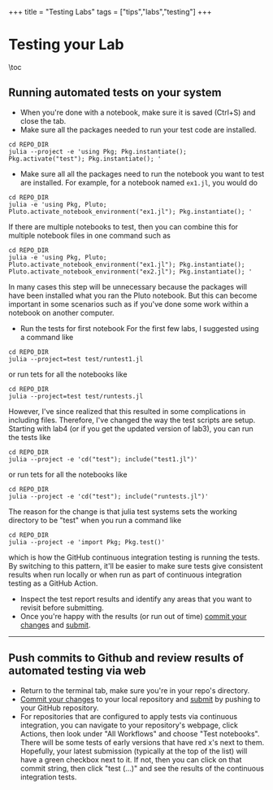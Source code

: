 +++
title = "Testing Labs"
tags = ["tips","labs","testing"]
+++

# Testing your Lab
\toc


## Running automated tests on your system
- When you're done with a notebook, make sure it is saved (Ctrl+S) and close the tab.
- Make sure all the packages needed to run your test code are installed.  
```shell
cd REPO_DIR
julia --project -e 'using Pkg; Pkg.instantiate(); Pkg.activate("test"); Pkg.instantiate(); '
```
- Make sure all all the packages need to run the notebook you want to test are installed.  For example, for a notebook named `ex1.jl`, you would do
```shell
cd REPO_DIR
julia -e 'using Pkg, Pluto; Pluto.activate_notebook_environment("ex1.jl"); Pkg.instantiate(); '
```
If there are multiple notebooks to test, then you can combine this for multiple notebook files in one command such as
```shell
cd REPO_DIR
julia -e 'using Pkg, Pluto; Pluto.activate_notebook_environment("ex1.jl"); Pkg.instantiate();   Pluto.activate_notebook_environment("ex2.jl"); Pkg.instantiate(); '
```
In many cases this step will be unnecessary because the packages will have been installed what you ran the Pluto notebook.  But this can become important in some scenarios such as if you've done some work within a notebook on another computer.
- Run the tests for first notebook
For the first few labs, I suggested using a command like
```shell
cd REPO_DIR
julia --project=test test/runtest1.jl
```
or run tets for all the notebooks like
```shell
cd REPO_DIR
julia --project=test test/runtests.jl
```
However, I've since realized that this resulted in some complications in including files.  Therefore, I've changed the way the test scripts are setup.  Starting with lab4 (or if you get the updated version of lab3), you can run the tests like
```shell
cd REPO_DIR
julia --project -e 'cd("test"); include("test1.jl")'
```
or run tets for all the notebooks like
```shell
cd REPO_DIR
julia --project -e 'cd("test"); include("runtests.jl")'
```
The reason for the change is that julia test systems sets the working directory to be "test" when you run a command like
```shell
cd REPO_DIR
julia --project -e 'import Pkg; Pkg.test()'
```
which is how the GitHub continuous integration testing is running the tests.  By switching to this pattern, it'll be easier to make sure tests give consistent results when run locally or when run as part of continuous integration testing as a GitHub Action.

- Inspect the test report results and identify any areas that you want to revisit before submitting.
- Once  you're happy with the results (or run out of time) [commit your changes](../commit) and [submit](../submitting).

---
## Push commits to Github and review results of automated testing via web
- Return to the terminal tab, make sure you're in your repo's directory.
- [Commit your changes](../commit) to your local repository and [submit](../submitting) by pushing to your GitHub repository.
- For repositories that are configured to apply tests via continuous integration, you can navigate to your repository's webpage, click Actions, then look under "All Workflows" and choose "Test notebooks".  There will be some tests of early versions that have red x's next to them.  Hopefully, your latest submission (typically at the top of the list) will have a green checkbox next to it.  If not, then you can click on that commit string, then click "test (...)" and see the results of the continuous integration tests.
